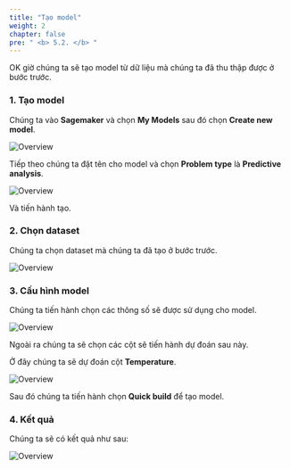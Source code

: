 ```yaml
---
title: "Tạo model"
weight: 2
chapter: false
pre: " <b> 5.2. </b> "
---
```


OK giờ chúng ta sẽ tạo model từ dữ liệu mà chúng ta đã thu thập được ở bước trước.

### 1. Tạo model

Chúng ta vào **Sagemaker** và chọn **My Models** sau đó chọn **Create new model**.

![Overview](/fcj-ss2-workshop-003/images/70.png)

Tiếp theo chúng ta đặt tên cho model và chọn **Problem type** là **Predictive analysis**.

![Overview](/fcj-ss2-workshop-003/images/71.png)

Và tiến hành tạo.

### 2. Chọn dataset

Chúng ta chọn dataset mà chúng ta đã tạo ở bước trước.

![Overview](/fcj-ss2-workshop-003/images/72.png)

### 3. Cấu hình model

Chúng ta tiến hành chọn các thông số sẽ được sử dụng cho model.

![Overview](/fcj-ss2-workshop-003/images/73.png)

Ngoài ra chúng ta sẽ chọn các cột sẽ tiến hành dự đoán sau này.

Ở đây chúng ta sẽ dự đoán cột **Temperature**.

![Overview](/fcj-ss2-workshop-003/images/74.png)

Sau đó chúng ta tiến hành chọn **Quick build** để tạo model.

### 4. Kết quả

Chúng ta sẽ có kết quả như sau:

![Overview](/fcj-ss2-workshop-003/images/75.png)


